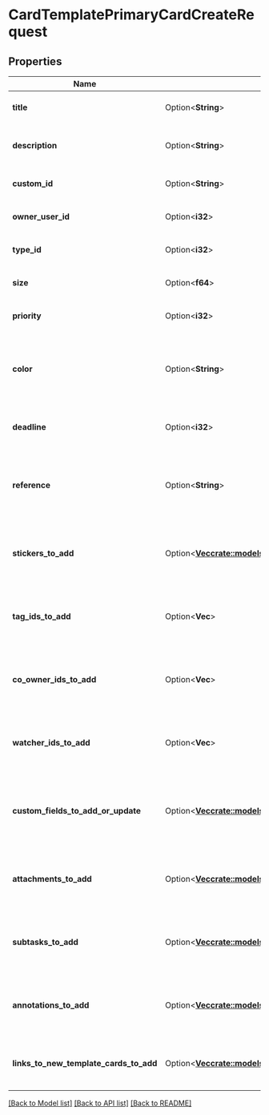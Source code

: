 # CardTemplatePrimaryCardCreateRequest

## Properties

Name | Type | Description | Notes
------------ | ------------- | ------------- | -------------
**title** | Option<**String**> | The title of the new card. | [optional]
**description** | Option<**String**> | The description of the new card. | [optional]
**custom_id** | Option<**String**> | The custom id of the new card. | [optional]
**owner_user_id** | Option<**i32**> | A user id of the assignee. | [optional]
**type_id** | Option<**i32**> | The type id of the new card. | [optional]
**size** | Option<**f64**> | The size id of the new card. | [optional]
**priority** | Option<**i32**> | The priority id of the new card. | [optional]
**color** | Option<**String**> | The color of the new card. 6 hexadecimal characters are expected. | [optional]
**deadline** | Option<**i32**> | The deadline of the new card. | [optional]
**reference** | Option<**String**> | A reference that you can use if you need to find the exact new card in responce. | [optional]
**stickers_to_add** | Option<[**Vec<crate::models::CardTemplateStickerAddRequest>**](CardTemplateStickerAddRequest.md)> | A list of strickers which will be added to the new card. | [optional]
**tag_ids_to_add** | Option<**Vec<i32>**> | A list of tag ids which will be removed from the new card. | [optional]
**co_owner_ids_to_add** | Option<**Vec<i32>**> | A list of co-owner ids which will be added to the new card. | [optional]
**watcher_ids_to_add** | Option<**Vec<i32>**> | A list of watcher ids which will be added to the new card. | [optional]
**custom_fields_to_add_or_update** | Option<[**Vec<crate::models::CardTemplateCustomFieldWithIdAddOrUpdateRequest>**](CardTemplateCustomFieldWithIdAddOrUpdateRequest.md)> | A list of custom fields which will be add or update for the new card. | [optional]
**attachments_to_add** | Option<[**Vec<crate::models::CardTemplateAttachmentCreateRequest>**](CardTemplateAttachmentCreateRequest.md)> | A list of attachments which will be added to the new card. | [optional]
**subtasks_to_add** | Option<[**Vec<crate::models::CardTemplateSubtaskCreateRequest>**](CardTemplateSubtaskCreateRequest.md)> | A list of subtasks which will be added to the new card. | [optional]
**annotations_to_add** | Option<[**Vec<crate::models::AnnotationAddOrUpdateRequest>**](AnnotationAddOrUpdateRequest.md)> | A list of annotations which will be added to the new card. | [optional]
**links_to_new_template_cards_to_add** | Option<[**Vec<crate::models::CardTemplateLinkToNewTemplateCardToAddRequest>**](CardTemplateLinkToNewTemplateCardToAddRequest.md)> | A list of links to new cards which will be added. | [optional]

[[Back to Model list]](../README.md#documentation-for-models) [[Back to API list]](../README.md#documentation-for-api-endpoints) [[Back to README]](../README.md)


